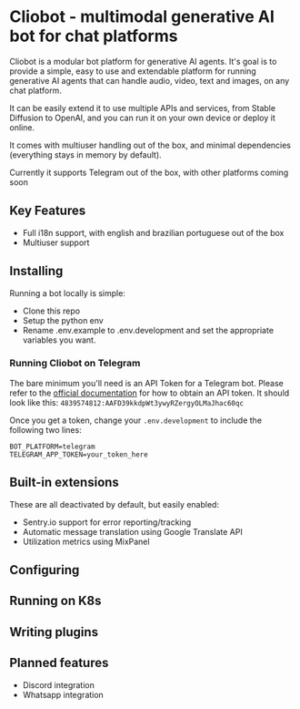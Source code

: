 # Cliobot - multimodal generative AI bot for chat platforms

Cliobot is a modular bot platform for generative AI agents. It's goal is to provide a simple, easy to use and extendable platform for running generative AI agents that can handle audio, video, text and images, on any chat platform. 

It can be easily extend it to use multiple APIs and services, from Stable Diffusion to OpenAI, and you can run it on your own device or deploy it online. 

It comes with multiuser handling out of the box, and minimal dependencies (everything stays in memory by default).

Currently it supports Telegram out of the box, with other platforms coming soon


## Key Features

- Full i18n support, with english and brazilian portuguese out of the box
- Multiuser support


## Installing

Running a bot locally is simple:

- Clone this repo
- Setup the python env
- Rename .env.example to .env.development and set the appropriate variables you want. 


### Running Cliobot on Telegram

The bare minimum you'll need is an API Token for a Telegram bot. Please refer to the [official documentation](https://core.telegram.org/bots/tutorial#obtain-your-bot-token) for how to obtain an API token. It should look like this: `4839574812:AAFD39kkdpWt3ywyRZergyOLMaJhac60qc`

Once you get a token, change your `.env.development` to include the following two lines:

```
BOT_PLATFORM=telegram
TELEGRAM_APP_TOKEN=your_token_here
```


## Built-in extensions

These are all deactivated by default, but easily enabled:

- Sentry.io support for error reporting/tracking
- Automatic message translation using Google Translate API
- Utilization metrics using MixPanel



## Configuring



## Running on K8s



## Writing plugins



## Planned features

- Discord integration
- Whatsapp integration